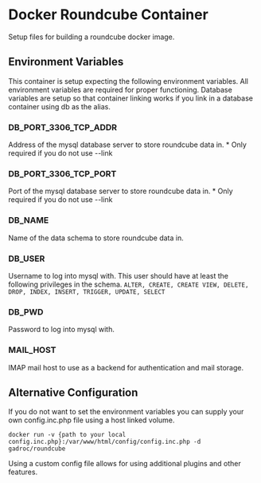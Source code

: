 # Docker Roundcube Container
Setup files for building a roundcube docker image.

## Environment Variables
This container is setup expecting the following environment variables.  All environment variables are required for proper functioning.  Database variables are setup so that container linking works if you link in a database container using db as the alias.

### DB_PORT_3306_TCP_ADDR
Address of the mysql database server to store roundcube data in.  * Only required if you do not use --link

### DB_PORT_3306_TCP_PORT
Port of the mysql database server to store roundcube data in.  * Only required if you do not use --link

### DB_NAME
Name of the data schema to store roundcube data in.

### DB_USER
Username to log into mysql with.  This user should have at least the following privileges in the schema.
```ALTER, CREATE, CREATE VIEW, DELETE, DROP, INDEX, INSERT, TRIGGER, UPDATE, SELECT```

### DB_PWD
Password to log into mysql with.

### MAIL_HOST
IMAP mail host to use as a backend for authentication and mail storage.

## Alternative Configuration
If you do not want to set the environment variables you can supply your own config.inc.php file using a host linked volume.

```docker run -v {path to your local config.inc.php}:/var/www/html/config/config.inc.php -d gadroc/roundcube```

Using a custom config file allows for using additional plugins and other features.